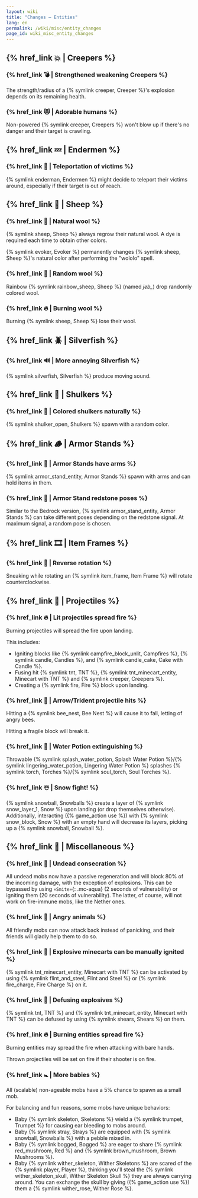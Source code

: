 ```yaml
---
layout: wiki
title: "Changes — Entities"
lang: en
permalink: /wiki/misc/entity_changes
page_id: wiki_misc_entity_changes
---
```


## {% href_link 💥 | Creepers %}

### {% href_link 💣️ | Strengthened weakening Creepers %}
The strength/radius of a {% symlink creeper, Creeper %}'s explosion depends on its remaining health.

### {% href_link 😻 | Adorable humans %}
Non-powered {% symlink creeper, Creepers %} won't blow up if there's no danger and their target is crawling.


## {% href_link 💤 | Endermen %}

### {% href_link 🔄 | Teleportation of victims %}
{% symlink enderman, Endermen %} might decide to teleport their victims around, especially if their target is out of reach.


## {% href_link 🐑 | Sheep %}

### {% href_link 👕 | Natural wool %}
{% symlink sheep, Sheep %} always regrow their natural wool. A dye is required each time to obtain other colors.

{% symlink evoker, Evoker %} permanently changes {% symlink sheep, Sheep %}'s natural color after performing the "wololo" spell.

### {% href_link 🌈 | Random wool %}
Rainbow {% symlink rainbow_sheep, Sheep %} (named _jeb\__) drop randomly colored wool.

### {% href_link 🔥 | Burning wool %}
Burning {% symlink sheep, Sheep %} lose their wool.


## {% href_link 🪲 | Silverfish %}

### {% href_link 🔊 | More annoying Silverfish %}
{% symlink silverfish, Silverfish %} produce moving sound.


## {% href_link 🐚 | Shulkers %}

### {% href_link 🌈 | Colored shulkers naturally %}
{% symlink shulker_open, Shulkers %} spawn with a random color.


## {% href_link 🪵 | Armor Stands %}

### {% href_link 🧰 | Armor Stands have arms %}
{% symlink armor_stand_entity, Armor Stands %} spawn with arms and can hold items in them.

### {% href_link 🤸 | Armor Stand redstone poses %}
Similar to the Bedrock version, {% symlink armor_stand_entity, Armor Stands %} can take different poses depending on the redstone signal. At maximum signal, a random pose is chosen.


## {% href_link 🎞️ | Item Frames %}

### {% href_link 🔄 | Reverse rotation %}
Sneaking while rotating an {% symlink item_frame, Item Frame %} will rotate counterclockwise.


## {% href_link 🏹 | Projectiles %}

### {% href_link 🔥 | Lit projectiles spread fire %}
Burning projectiles will spread the fire upon landing.

This includes:
- Igniting blocks like {% symlink campfire_block_unlit, Campfires %}, {% symlink candle, Candles %}, and {% symlink candle_cake, Cake with Candle %}.
- Fusing hit {% symlink tnt, TNT %}, {% symlink tnt_minecart_entity, Minecart with TNT %} and {% symlink creeper, Creepers %}.
- Creating a {% symlink fire, Fire %} block upon landing.

### {% href_link 🎯 | Arrow/Trident projectile hits %}
Hitting a {% symlink bee_nest, Bee Nest %} will cause it to fall, letting of angry bees.

Hitting a fragile block will break it.

### {% href_link 🧯 | Water Potion extinguishing %}
Throwable {% symlink splash_water_potion, Splash Water Potion %}/{% symlink lingering_water_potion, Lingering Water Potion %} splashes {% symlink torch, Torches %}/{% symlink soul_torch, Soul Torches %}.

### {% href_link ☃️ | Snow fight! %}
{% symlink snowball, Snowballs %} create a layer of {% symlink snow_layer_1, Snow %} upon landing (or drop themselves otherwise). Additionally, interacting ({% game_action use %}) with {% symlink snow_block, Snow %} with an empty hand will decrease its layers, picking up a {% symlink snowball, Snowball %}.


## {% href_link 🧩 | Miscellaneous %}

### {% href_link 🧟 | Undead consecration %}
All undead mobs now have a passive regeneration and will block 80% of the incoming damage, with the exception of explosions. This can be bypassed by using `«Smite»`{: .mc-aqua} (2 seconds of vulnerability) or igniting them (20 seconds of vulnerability). The latter, of course, will not work on fire-immune mobs, like the Nether ones.

### {% href_link 💢 | Angry animals %}
All friendly mobs can now attack back instead of panicking, and their friends will gladly help them to do so.

### {% href_link 🧨 | Explosive minecarts can be manually ignited %}
{% symlink tnt_minecart_entity, Minecart with TNT %} can be activated by using {% symlink flint_and_steel, Flint and Steel %} or {% symlink fire_charge, Fire Charge %} on it.

### {% href_link 🎇 | Defusing explosives %}
{% symlink tnt, TNT %} and {% symlink tnt_minecart_entity, Minecart with TNT %} can be defused by using {% symlink shears, Shears %} on them.

### {% href_link 🔥 | Burning entities spread fire %}
Burning entities may spread the fire when attacking with bare hands.

Thrown projectiles will be set on fire if their shooter is on fire.

### {% href_link 🚼️ | More babies %}
All (scalable) non-ageable mobs have a 5% chance to spawn as a small mob.

For balancing and fun reasons, some mobs have unique behaviors:
- Baby {% symlink skeleton, Skeletons %} wield a {% symlink trumpet, Trumpet %} for causing ear bleeding to mobs around.
- Baby {% symlink stray, Strays %} are equipped with {% symlink snowball, Snowballs %} with a pebble mixed in.
- Baby {% symlink bogged, Bogged %} are eager to share {% symlink red_mushroom, Red %} and {% symlink brown_mushroom, Brown Mushrooms %}.
- Baby {% symlink wither_skeleton, Wither Skeletons %} are scared of the {% symlink player, Player %}, thinking you'll steal the {% symlink wither_skeleton_skull, Wither Skeleton Skull %} they are always carrying around. You can exchange the skull by giving ({% game_action use %}) them a {% symlink wither_rose, Wither Rose %}.
